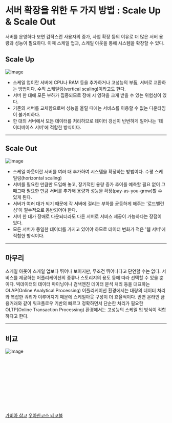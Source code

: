 # 서버 확장을 위한 두 가지 방법 : Scale Up & Scale Out
서버를 운영하다 보면 갑작스런 사용자의 증가, 사업 확장 등의 이유로 더 많은 서버 용량과 성능이 필요하다. 이때 스케일 업과, 스케일 아웃을 통해 시스템을 확장할 수 있다.

## Scale Up
![image](https://user-images.githubusercontent.com/74396651/236721659-3864952c-1d8e-4a5d-b2b8-e0c914b15582.png)
- 스케일 업이란 서버에 CPU나 RAM 등을 추가하거나 고성능의 부품, 서버로 교환하는 방법이다. 수직 스케일링(vertical scaling)이라고도 한다.
- 서버 한 대에 모든 부하가 집중되므로 장애 시 영햐을 크게 받을 수 있는 위험성이 있다.
- 기존의 서버를 교체함으로써 성능을 올릴 때에는 서비스를 이용할 수 없는 다운타임이 불가피하다.
- 한 대의 서버에서 모든 데이터를 처리하므로 데이터 갱신이 빈번하게 일어나는 '데이터베이스 서버'에 적합한 방식이다.

<hr>

## Scale Out
![image](https://user-images.githubusercontent.com/74396651/236722890-f51a872d-a7c7-4621-9db1-8eafab32fc7c.png)
- 스케일 아웃이란 서버를 여러 대 추가하여 시스템을 확장하는 방법이다. 수평 스케일링(horizontal scaling)
- 서버를 필요한 만큼만 도입해 놓고, 장기적인 용량 증가 추이를 예측할 필요 없이 그때그때 필요한 만큼 서버를 추가해 용량과 성능을 확장(pay-as-you-grow)할 수 있게 된다.
- 서버가 여러 대가 되기 때문에 각 서버에 걸리는 부하를 균등하게 해주는 '로드밸런싱'이 필수적으로 동반되어야 한다.
- 서버 한 대가 장애로 다운되더라도 다른 서버로 서비스 제공이 가능하다는 장점이 있다.
- 모든 서버가 동일한 데이터를 가지고 있어야 하므로 데이터 변화가 적은 '웹 서버'에 적합한 방식이다.

<hr>

## 마무리

스케일 아웃이 스케일 업보다 뛰어나 보이지만, 무조건 뛰어나다고 단언할 수는 없다. 서비스를 제공하는 어플리케이션의 종류나 스토리지의 용도 등에 따라 선택할 수 있을 뿐이다.
빅데이터의 데이터 마이닝이나 검색엔진 데이터 분석 처리 등을 대표하는 OLAP(Online Analytical Processing) 어플리케이션 환경에서는 대량의 데이터 처리와 복잡한 쿼리가 이루어지기 때문에 스케일아웃 구성이 더 효율적이다.
반면 온라인 금융거래와 같이 워크플로우 기반의 빠르고 정확하면서 단순한 처리가 필요한 OLTP(Online Transaction Processing) 환경에서는 고성능의 스케일 업 방식이 적합하다고 한다.
<hr>

## 비교
![image](https://user-images.githubusercontent.com/74396651/236724206-d25bba5a-e1c7-4df8-9d98-2b4f94c632cd.png)


<br><br><br><br><br><br><br><br><br>

[가비아 참고](https://library.gabia.com/contents/infrahosting/1222/)
[우아한코스 테코블](https://tecoble.techcourse.co.kr/post/2021-10-12-scale-up-scale-out/)

